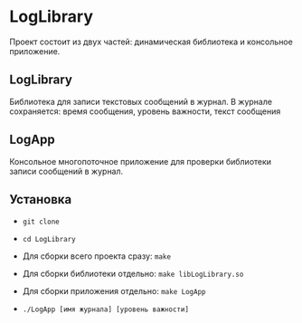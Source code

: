 # LogLibrary
Проект состоит из двух частей: динамическая библиотека и консольное приложение.

## LogLibrary
Библиотека для записи текстовых сообщений в журнал.
В журнале сохраняется: время сообщения, уровень важности, текст сообщения

## LogApp
Консольное многопоточное приложение для проверки библиотеки записи сообщений в журнал.

## Установка
- ```git clone ```
+ ```cd LogLibrary```
* Для сборки всего проекта сразу:
```make```
- Для сборки библиотеки отдельно:
```make libLogLibrary.so```
+ Для сборки приложения отдельно:
 ```make LogApp```
* ```./LogApp [имя журнала] [уровень важности]```
